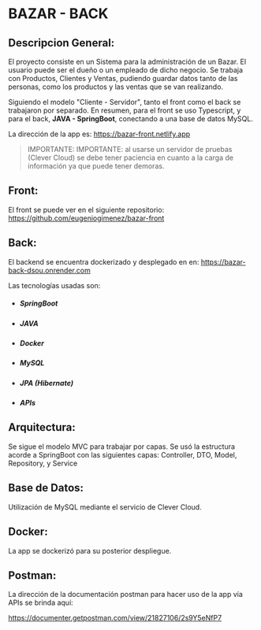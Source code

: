 # BAZAR - BACK

## Descripcion General:
El proyecto consiste en un Sistema para la administración de un Bazar. El usuario puede ser el dueño o un empleado de dicho negocio. Se trabaja con Productos, Clientes y Ventas, pudiendo guardar datos tanto de las personas, como los productos y las ventas que se van realizando.

 Siguiendo el modelo "Cliente - Servidor", tanto el front como el back se trabajaron por separado. En resumen, para el front se uso Typescript, y para el back, **JAVA - SpringBoot**, conectando a una base de datos MySQL.

 La dirección de la app es: https://bazar-front.netlify.app

> IMPORTANTE: IMPORTANTE: al usarse un servidor de pruebas (Clever Cloud) se debe tener paciencia en cuanto a la carga de información ya que puede tener demoras.

## Front:
El front se puede ver en el siguiente repositorio: https://github.com/eugeniogimenez/bazar-front

## Back:
El backend se encuentra dockerizado y desplegado en en:
https://bazar-back-dsou.onrender.com

Las tecnologías usadas son:

- ##### SpringBoot
- ##### JAVA
- ##### Docker
- ##### MySQL
- ##### JPA (Hibernate)
- ##### APIs

## Arquitectura:
Se sigue el modelo MVC para trabajar por capas. Se usó la estructura acorde a SpringBoot con las siguientes capas: Controller, DTO, Model, Repository, y  Service

## Base de Datos:
Utilización de MySQL mediante el servicio de Clever Cloud.

## Docker:
La app se dockerizó para su posterior despliegue.

## Postman:
La dirección de la documentación postman para hacer uso de la app vía APIs se brinda aquí:

https://documenter.getpostman.com/view/21827106/2s9Y5eNfP7
